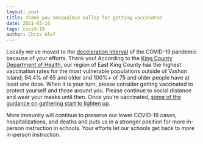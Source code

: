 ```yaml
---
layout: post
title: Thank you Snoqualmie Valley for getting vaccinated
date: 2021-03-16
tags: covid-19
author: Chris Alef
---
```

Locally we've moved to the [deceleration interval](https://www.cdc.gov/flu/pandemic-resources/national-strategy/intervals-framework.html) of the COVID-19 pandemic because of your efforts. Thank you! According to the [King County Department of Health](https://kingcounty.gov/depts/health/covid-19/data/vaccination.aspx), our region of East King County has the highest vaccination rates for the most vulnerable populations outside of Vashon Island; 94.4% of 65 and older and 100%+ of 75 and older people have at least one dose. When it is your turn, please consider getting vaccinated to protect yourself and those around you. Please continue to social distance and wear your masks until then. Once you're vaccinated, [some of the guidance on gathering start to lighten up](https://www.cdc.gov/coronavirus/2019-ncov/vaccines/fully-vaccinated.html).

More immunity will continue to preserve our lower COVID-19 cases, hospitalizations, and deaths and puts us in a stronger position for more in-person instruction in schools. Your efforts let our schools get back to more in-person instruction.
